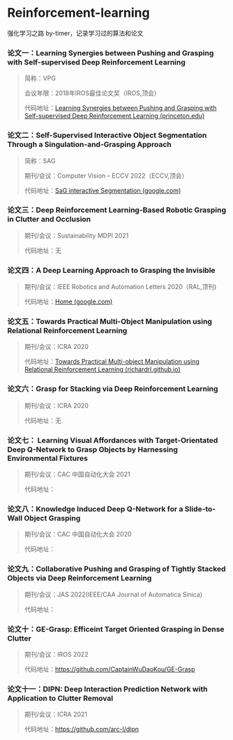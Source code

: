 # Reinforcement-learning
强化学习之路 by-timer，记录学习过的算法和论文

### 论文一：Learning Synergies between Pushing and Grasping with Self-supervised Deep Reinforcement Learning

> 简称：VPG
>
> 会议年限：2018年IROS最佳论文奖（IROS,顶会）
>
> 代码地址：[Learning Synergies between Pushing and Grasping with Self-supervised Deep Reinforcement Learning (princeton.edu)](https://vpg.cs.princeton.edu/)



### 论文二：Self-Supervised Interactive Object Segmentation Through a Singulation-and-Grasping Approach

> 简称：SAG
>
> 期刊/会议：Computer Vision – ECCV 2022（ECCV,顶会）
>
> 代码地址：[SaG interactive Segmentation (google.com)](https://sites.google.com/umn.edu/sag-interactive-segmentation?pli=1)



### 论文三：Deep Reinforcement Learning-Based Robotic Grasping in Clutter and Occlusion

> 期刊/会议：Sustainability MDPI 2021
>
> 代码地址：无



### 论文四：A Deep Learning Approach to Grasping the Invisible

> 期刊/会议：IEEE Robotics and Automation Letters 2020（RAL,顶刊)
>
> 代码地址：[Home (google.com)](https://sites.google.com/umn.edu/grasping-invisible)



### 论文五：Towards Practical Multi-Object Manipulation using Relational Reinforcement Learning

> 期刊/会议：ICRA 2020
>
> 代码地址：[Towards Practical Multi-object Manipulation using Relational Reinforcement Learning (richardrl.github.io)](https://richardrl.github.io/relational-rl/)

### 论文六：Grasp for Stacking via Deep Reinforcement Learning

> 期刊/会议：ICRA 2020
>
> 代码地址：无

### 论文七： Learning Visual Affordances with Target-Orientated Deep Q-Network to Grasp Objects by Harnessing Environmental Fixtures

> 期刊/会议：CAC 中国自动化大会 2021
>
> 代码地址：

### 论文八：Knowledge Induced Deep Q-Network for a Slide-to-Wall Object Grasping

> 期刊/会议：CAC 中国自动化大会 2020
>
> 代码地址：

### 论文九：Collaborative Pushing and Grasping of Tightly Stacked Objects via Deep Reinforcement Learning

> 期刊/会议：JAS 2022(IEEE/CAA Journal of Automatica Sinica)
>
> 代码地址：

### 论文十：GE-Grasp: Efficeint Target Oriented Grasping in Dense Clutter

> 期刊/会议：IROS 2022
>
> 代码地址：https://github.com/CaptainWuDaoKou/GE-Grasp

### 论文十一：DIPN: Deep Interaction Prediction Network with Application to Clutter Removal

> 期刊/会议：ICRA 2021
>
> 代码地址：https://github.com/arc-l/dipn

